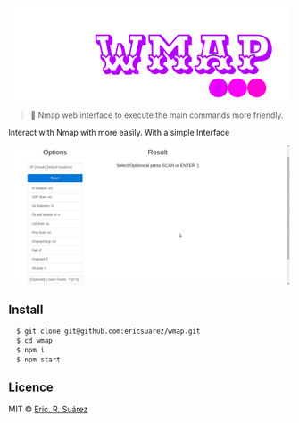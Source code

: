 ![WMAP](logo.png)
> :dizzy: Nmap web interface to execute the main commands more friendly.

Interact with Nmap with more easily. With a simple Interface

![gif](interact.gif)


## Install

```bash
  $ git clone git@github.com:ericsuarez/wmap.git
  $ cd wmap
  $ npm i 
  $ npm start
```


## Licence


MIT © [Eric. R. Suárez](https://ericsuarez.github.io/)

